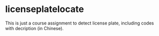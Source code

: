 # licenseplatelocate
This is just a course assignment to detect license plate, including codes with decription (in Chinese).
